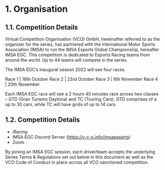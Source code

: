 # 1. Organisation

## 1.1. Competition Details
Virtual Competition Organisation (VCO) GmbH, hereinafter referred to as the organizer for the series, has partnered with the International Motor Sports Association (IMSA) to run the IMSA Esports Global Championship, hereafter IMSA EGC. This competition is dedicated to Esports Racing teams from around the world. Up to 44 teams will compete in the series.

The IMSA EGC’s inaugural season 2022 will see four races.

Race 1 | 16th October
Race 2 | 23rd October
Race 3 | 6th November
Race 4 | 20th November

Each IMSA EGC race will see a 2 hours 40 minutes race across two classes – GTD (Gran Turismo Daytona) and TC (Touring Cars). GTD comprises of a up to 30 cars, while TC will have grids of up to 14 cars.


## 1.2. Competition Details
- iRacing
- IMSA EGC Discord Server (https://v-c-o.info/imsaesports)
- Zoom

By joining an IMSA EGC session, each driver/team accepts the underlying Series Terms & Regulations set out below in this document as well as the VCO Code of Conduct in place across all VCO sanctioned competition.
